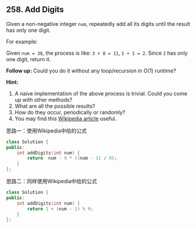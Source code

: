## 258. Add Digits

Given a non-negative integer `num`, repeatedly add all its digits until the result has only one digit.

For example:

Given `num = 38`, the process is like: `3 + 8 = 11`, `1 + 1 = 2`. Since `2` has only one digit, return it.

**Follow up:**
Could you do it without any loop/recursion in O(1) runtime?

**Hint:**

1. A naive implementation of the above process is trivial. Could you come up with other methods?
2. What are all the possible results?
3. How do they occur, periodically or randomly?
4. You may find this [Wikipedia article](https://en.wikipedia.org/wiki/Digital_root) useful.

思路一：使用Wikipedia中给的公式

```c++
class Solution {
public:
	int addDigits(int num) {
		return  num - 9 * ((num - 1) / 9);
	}
};
```

思路二：同样使用Wikipedia中给的公式

```c++
class Solution {
public:
	int addDigits(int num) {
		return 1 + (num - 1) % 9;
	}
};
```


